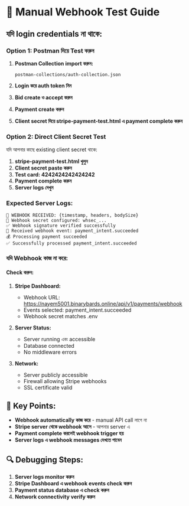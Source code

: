 # 🔧 Manual Webhook Test Guide

## যদি login credentials না থাকে:

### Option 1: Postman দিয়ে Test করুন

1. **Postman Collection import করুন:**
   ```
   postman-collections/auth-collection.json
   ```

2. **Login করে auth token নিন**

3. **Bid create ও accept করুন**

4. **Payment create করুন**

5. **Client secret দিয়ে stripe-payment-test.html এ payment complete করুন**

### Option 2: Direct Client Secret Test

যদি আপনার কাছে existing client secret থাকে:

1. **stripe-payment-test.html খুলুন**
2. **Client secret paste করুন**
3. **Test card: 4242424242424242**
4. **Payment complete করুন**
5. **Server logs দেখুন**

### Expected Server Logs:
```
🔔 WEBHOOK RECEIVED: {timestamp, headers, bodySize}
🔐 Webhook secret configured: whsec_...
✅ Webhook signature verified successfully
📨 Received webhook event: payment_intent.succeeded
💰 Processing payment succeeded
✅ Successfully processed payment_intent.succeeded
```

### যদি Webhook কাজ না করে:

#### Check করুন:

1. **Stripe Dashboard:**
   - Webhook URL: https://nayem5001.binarybards.online/api/v1/payments/webhook
   - Events selected: payment_intent.succeeded
   - Webhook secret matches .env

2. **Server Status:**
   - Server running এবং accessible
   - Database connected
   - No middleware errors

3. **Network:**
   - Server publicly accessible
   - Firewall allowing Stripe webhooks
   - SSL certificate valid

## 🎯 Key Points:

- **Webhook automatically কাজ করে** - manual API call লাগে না
- **Stripe server থেকে webhook আসে** - আপনার server এ
- **Payment complete করলেই webhook trigger হয়**
- **Server logs এ webhook messages দেখতে পাবেন**

## 🔍 Debugging Steps:

1. **Server logs monitor করুন**
2. **Stripe Dashboard এ webhook events check করুন**
3. **Payment status database এ check করুন**
4. **Network connectivity verify করুন**